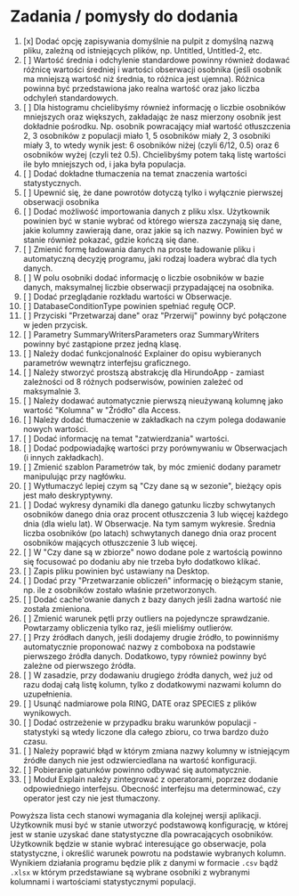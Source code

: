 # Zadania / pomysły do dodania

1.  [x] Dodać opcję zapisywania domyślnie na pulpit z domyślną nazwą pliku, zależną od istniejących plików, np. Untitled, Untitled-2, etc.
2.  [ ] Wartość średnia i odchylenie standardowe powinny również dodawać różnicę wartości średniej i wartości obserwacji osobnika (jeśli osobnik ma mniejszą wartość niż średnia, to różnica jest ujemna). Różnica powinna być przedstawiona jako realna wartość oraz jako liczba odchyleń standardowych.
3.  [ ] Dla histogramu chcielibyśmy również informację o liczbie osobników mniejszych oraz większych, zakładając że nasz mierzony osobnik jest dokładnie pośrodku. Np. osobnik powracający miał wartość otłuszczenia 2, 3 osobników z populacji miało 1, 5 osobników miały 2, 3 osobniki miały 3, to wtedy wynik jest: 6 osobników niżej (czyli 6/12, 0.5) oraz 6 osobników wyżej (czyli też 0.5). Chcielibyśmy potem taką listę wartości ile było mniejszych od, i jaka była populacja.
4.  [ ] Dodać dokładne tłumaczenia na temat znaczenia wartości statystycznych.
5.  [ ] Upewnić się, że dane powrotów dotyczą tylko i wyłącznie pierwszej obserwacji osobnika
6.  [ ] Dodać możliwość importowania danych z pliku xlsx. Użytkownik powinien być w stanie wybrać od którego wiersza zaczynają się dane, jakie kolumny zawierają dane, oraz jakie są ich nazwy. Powinien być w stanie również pokazać, gdzie kończą się dane.
7.  [ ] Zmienić formę ładowania danych na proste ładowanie pliku i automatyczną decyzję programu, jaki rodzaj loadera wybrać dla tych danych.
8.  [ ] W polu osobniki dodać informację o liczbie osobników w bazie danych, maksymalnej liczbie obserwacji przypadającej na osobnika.
9.  [ ] Dodać przeglądanie rozkładu wartości w Obserwacje.
10. [ ] DatabaseConditionType powinien spełniać regułę OCP.
11. [ ] Przyciski "Przetwarzaj dane" oraz "Przerwij" powinny być połączone w jeden przycisk.
12. [ ] Parametry SummaryWritersParameters oraz SummaryWriters powinny być zastąpione przez jedną klasę.
13. [ ] Należy dodać funkcjonalność Explainer do opisu wybieranych parametrów wewnątrz interfejsu graficznego.
14. [ ] Należy stworzyć prostszą abstrakcję dla HirundoApp - zamiast zależności od 8 różnych podserwisów, powinien zależeć od maksymalnie 3.
15. [ ] Należy dodawać automatycznie pierwszą nieużywaną kolumnę jako wartość "Kolumna" w "Źródło" dla Access.
16. [ ] Należy dodać tłumaczenie w zakładkach na czym polega dodawanie nowych wartości.
17. [ ] Dodać informację na temat "zatwierdzania" wartości.
18. [ ] Dodać podpowiadajkę wartości przy porównywaniu w Obserwacjach (i innych zakładkach).
19. [ ] Zmienić szablon Parametrów tak, by móc zmienić dodany parametr manipulując przy nagłówku.
20. [ ] Wytłumaczyć lepiej czym są "Czy dane są w sezonie", bieżący opis jest mało deskryptywny.
21. [ ] Dodać wykresy dynamiki dla danego gatunku liczby schwytanych osobników danego dnia oraz procent otłuszczenia 3 lub więcej każdego dnia (dla wielu lat). W Obserwacje. Na tym samym wykresie. Średnia liczba osobników (po latach) schwytanych danego dnia oraz procent osobników mających otłuszczenie 3 lub więcej.
22. [ ] W "Czy dane są w zbiorze" nowo dodane pole z wartością powinno się focusować po dodaniu aby nie trzeba było dodatkowo klikać.
23. [ ] Zapis pliku powinien być ustawiany na Desktop.
24. [ ] Dodać przy "Przetwarzanie obliczeń" informację o bieżącym stanie, np. ile z osobników zostało właśnie przetworzonych.
25. [ ] Dodać cache'owanie danych z bazy danych jeśli żadna wartość nie została zmieniona.
26. [ ] Zmienić warunek pętli przy outliers na pojedyncze sprawdzanie. Powtarzamy obliczenia tylko raz, jeśli mieliśmy outlierów.
27. [ ] Przy źródłach danych, jeśli dodajemy drugie źródło, to powinniśmy automatycznie proponować nazwy z comboboxa na podstawie pierwszego źródła danych. Dodatkowo, typy również powinny być zależne od pierwszego źródła.
28. [ ] W zasadzie, przy dodawaniu drugiego źródła danych, weź już od razu dodaj całą listę kolumn, tylko z dodatkowymi nazwami kolumn do uzupełnienia.
29. [ ] Usunąć nadmiarowe pola RING, DATE oraz SPECIES z plików wynikowych.
30. [ ] Dodać ostrzeżenie w przypadku braku warunków populacji - statystyki są wtedy liczone dla całego zbioru, co trwa bardzo dużo czasu.
31. [ ] Należy poprawić błąd w którym zmiana nazwy kolumny w istniejącym źródłe danych nie jest odzwierciedlana na wartość konfiguracji.
32. [ ] Pobieranie gatunków powinno odbywać się automatycznie.
33. [ ] Moduł Explain należy zintegrować z operatorami, poprzez dodanie odpowiedniego interfejsu. Obecność interfejsu ma determinować, czy operator jest czy nie jest tłumaczony.

Powyższa lista cech stanowi wymagania dla kolejnej wersji aplikacji. Użytkownik musi być w stanie utworzyć podstawową konfigurację, w której jest w stanie uzyskać dane statystyczne dla powracających osobników. Użytkownik będzie w stanie wybrać interesujące go obserwacje, pola statystyczne, i określić warunek powrotu na podstawie wybranych kolumn. Wynikiem działania programu będzie plik z danymi w formacie `.csv` bądź `.xlsx` w którym przedstawiane są wybrane osobniki z wybranymi kolumnami i wartościami statystycznymi populacji.

